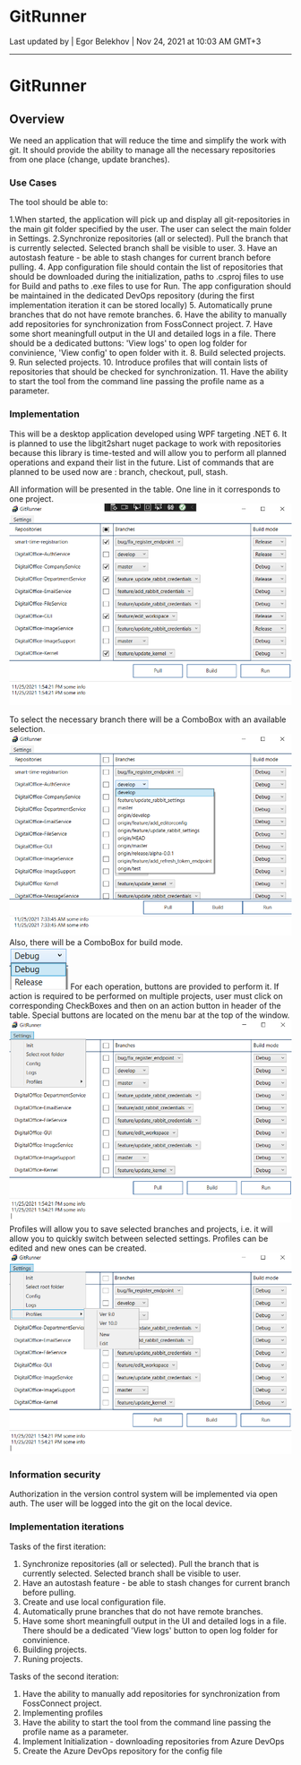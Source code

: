 # GitRunner
Last updated by | Egor Belekhov | Nov 24, 2021 at 10:03 AM GMT+3
***

# GitRunner

## Overview

We need an application that will reduce the time and simplify the work with git. It should provide the ability to manage all the necessary repositories from one place (change, update branches).

### Use Cases

The tool should be able to:

1.When started, the application will pick up and display all git-repositories in the main git folder specified by the user. The user can select the main folder in Settings.
2.Synchronize repositories (all or selected). Pull the branch that is currently selected. Selected branch shall be visible to user.
3. Have an autostash feature - be able to stash changes for current branch before pulling.
4. App configuration file should contain the list of repositories that should be downloaded during the initialization, paths to .csproj files to use for Build and paths to .exe files to use for Run.
The app configuration should be maintained in the dedicated DevOps repository (during the first implementation iteration it can be stored locally)
5. Automatically prune branches that do not have remote branches.
6. Have the ability to manually add repositories for synchronization from FossConnect project.
7. Have some short meaningfull output in the UI and detailed logs in a file. There should be a dedicated buttons: 'View logs' to open log folder for convinience, 'View config' to open folder with it.
8. Build selected projects.
9. Run selected projects.
10. Introduce profiles that will contain lists of repositories that should be checked for synchronization.
11. Have the ability to start the tool from the command line passing the profile name as a parameter.

### Implementation

This will be a desktop application developed using WPF targeting .NET 6. It is planned to use the libgit2shart nuget package to work with repositories because this library is time-tested and will allow you to perform all planned operations and expand their list in the future. List of commands that are planned to be used now are : branch, checkout, pull, stash.

All information will be presented in the table. One line in it corresponds to one project.
![Image alt](https://github.com/BelehovEgor/FossHelperUI/raw/design/Images/window.png)

To select the necessary branch there will be a ComboBox with an available selection. 
![Image alt](https://github.com/BelehovEgor/FossHelperUI/raw/design/Images/selection.png)
Also, there will be a ComboBox for build mode. <br />
![Image alt](https://github.com/BelehovEgor/FossHelperUI/raw/design/Images/buildmodeselecting.png)
For each operation, buttons are provided to perform it. If action is required to be performed on multiple projects, user must click on corresponding CheckBoxes and then on an action button in header of the table.
Special buttons are located on the menu bar at the top of the window. <br />
![Image alt](https://github.com/BelehovEgor/FossHelperUI/raw/design/Images/settings.png)
Profiles will allow you to save selected branches and projects, i.e. it will allow you to quickly switch between selected settings. Profiles can be edited and new ones can be created. <br />
![Image alt](https://github.com/BelehovEgor/FossHelperUI/raw/design/Images/profiles.png)

### Information security

Authorization in the version control system will be implemented via open auth. The user will be logged into the git on the local device.

### Implementation iterations

Tasks of the first iteration:
1. Synchronize repositories (all or selected). Pull the branch that is currently selected. Selected branch shall be visible to user.
2. Have an autostash feature - be able to stash changes for current branch before pulling.
3. Create and use local configuration file.
4. Automatically prune branches that do not have remote branches.
5. Have some short meaningfull output in the UI and detailed logs in a file. There should be a dedicated 'View logs' button to open log folder for convinience.
6. Building projects.
7. Runing projects.

Tasks of the second iteration:
1. Have the ability to manually add repositories for synchronization from FossConnect project.
2. Implementing profiles
3. Have the ability to start the tool from the command line passing the profile name as a parameter.
4. Implement Initialization - downloading repositories from Azure DevOps
5. Create the Azure DevOps repository for the config file